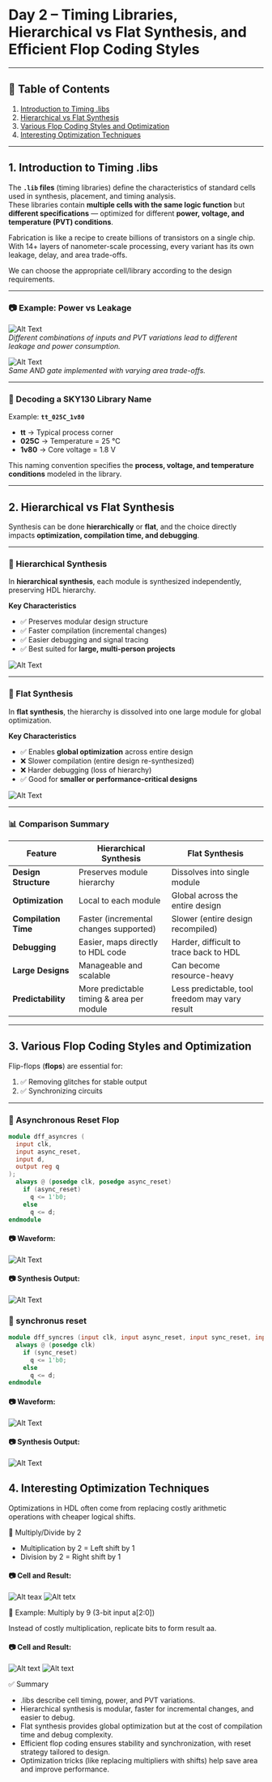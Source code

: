# Day 2 – Timing Libraries, Hierarchical vs Flat Synthesis, and Efficient Flop Coding Styles

---

## 📑 Table of Contents
1. [Introduction to Timing .libs](#1-introduction-to-timing-libs)  
2. [Hierarchical vs Flat Synthesis](#2-hierarchical-vs-flat-synthesis)  
3. [Various Flop Coding Styles and Optimization](#3-various-flop-coding-styles-and-optimization)  
4. [Interesting Optimization Techniques](#4-interesting-optimization-techniques)  

---

## 1. Introduction to Timing .libs  

The **`.lib` files** (timing libraries) define the characteristics of standard cells used in synthesis, placement, and timing analysis.  
These libraries contain **multiple cells with the same logic function** but **different specifications** — optimized for different **power, voltage, and temperature (PVT) conditions**.  

Fabrication is like a recipe to create billions of transistors on a single chip. With 14+ layers of nanometer-scale processing, every variant has its own leakage, delay, and area trade-offs.  

We can choose the appropriate cell/library according to the design requirements.

---

### 📷 Example: Power vs Leakage
![Alt Text](Images/a2111o.png)  
*Different combinations of inputs and PVT variations lead to different leakage and power consumption.*  

![Alt Text](Images/and2.png)  
*Same AND gate implemented with varying area trade-offs.*  

---

### 🔎 Decoding a SKY130 Library Name
Example: **`tt_025C_1v80`**

- **tt** → Typical process corner  
- **025C** → Temperature = 25 °C  
- **1v80** → Core voltage = 1.8 V  

This naming convention specifies the **process, voltage, and temperature conditions** modeled in the library.

---

## 2. Hierarchical vs Flat Synthesis  

Synthesis can be done **hierarchically** or **flat**, and the choice directly impacts **optimization, compilation time, and debugging**.

---

### 🔹 Hierarchical Synthesis  

In **hierarchical synthesis**, each module is synthesized independently, preserving HDL hierarchy.  

**Key Characteristics**  
- ✅ Preserves modular design structure  
- ✅ Faster compilation (incremental changes)  
- ✅ Easier debugging and signal tracing  
- ✅ Best suited for **large, multi-person projects**  

![Alt Text](Images/Hierarchical.png)  

---

### 🔹 Flat Synthesis  

In **flat synthesis**, the hierarchy is dissolved into one large module for global optimization.  

**Key Characteristics**  
- ✅ Enables **global optimization** across entire design  
- ❌ Slower compilation (entire design re-synthesized)  
- ❌ Harder debugging (loss of hierarchy)  
- ✅ Good for **smaller or performance-critical designs**  

![Alt Text](Images/flat.png)  

---

### 📊 Comparison Summary  

| Feature              | Hierarchical Synthesis                     | Flat Synthesis                                  |
|----------------------|---------------------------------------------|------------------------------------------------|
| **Design Structure** | Preserves module hierarchy                  | Dissolves into single module                   |
| **Optimization**     | Local to each module                       | Global across the entire design                |
| **Compilation Time** | Faster (incremental changes supported)      | Slower (entire design recompiled)              |
| **Debugging**        | Easier, maps directly to HDL code           | Harder, difficult to trace back to HDL         |
| **Large Designs**    | Manageable and scalable                     | Can become resource-heavy                      |
| **Predictability**   | More predictable timing & area per module   | Less predictable, tool freedom may vary result |

---

## 3. Various Flop Coding Styles and Optimization  

Flip-flops (**flops**) are essential for:  
1. ✅ Removing glitches for stable output  
2. ✅ Synchronizing circuits  

---

### 🔹 Asynchronous Reset Flop  

```verilog
module dff_asyncres (
  input clk, 
  input async_reset, 
  input d, 
  output reg q
);
  always @ (posedge clk, posedge async_reset)
    if (async_reset)
      q <= 1'b0;
    else
      q <= d;
endmodule
```

#### 📷 Waveform:
![Alt Text](Images/dff_async.png)
#### 📷 Synthesis Output:
![Alt Text](Images/dff_async_syn.png)

### 🔹 synchronus reset
```verilog
module dff_syncres (input clk, input async_reset, input sync_reset, input d, output reg q);
  always @ (posedge clk)
    if (sync_reset)
      q <= 1'b0;
    else
      q <= d;
endmodule
```
#### 📷 Waveform:
![Alt Text](Images/dff_sync.png)
#### 📷 Synthesis Output:
![Alt Text](Images/dff_sync_syn.png)

## 4. Interesting Optimization Techniques

Optimizations in HDL often come from replacing costly arithmetic operations with cheaper logical shifts.

🔹 Multiply/Divide by 2

- Multiplication by 2 = Left shift by 1
- Division by 2 = Right shift by 1
#### 📷 Cell and Result:
   ![Alt teax](Images/mul2_cell.png)
   ![Alt tetx](Images/mul2.png)
   
🔹 Example: Multiply by 9 (3-bit input a[2:0])

Instead of costly multiplication, replicate bits to form result aa.

#### 📷 Cell and Result:
   ![Alt text](Images/mult8_cell.png)
   ![Alt text](Images/mult8.png)
   
✅ Summary

- .libs describe cell timing, power, and PVT variations.
- Hierarchical synthesis is modular, faster for incremental changes, and easier to debug.
- Flat synthesis provides global optimization but at the cost of compilation time and debug complexity.
- Efficient flop coding ensures stability and synchronization, with reset strategy tailored to design.
- Optimization tricks (like replacing multipliers with shifts) help save area and improve performance.

